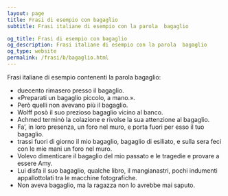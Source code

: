 ```yaml
---
layout: page
title: Frasi di esempio con bagaglio 
subtitle: Frasi italiane di esempio con la parola  bagaglio

og_title: Frasi di esempio con bagaglio 
og_description: Frasi italiane di esempio con la parola  bagaglio
og_type: website
permalink: /frasi/b/bagaglio.html
---
```


Frasi italiane di esempio contenenti la parola bagaglio:


- duecento rimasero presso il bagaglio.
- «Preparati un bagaglio piccolo, a mano.».
- Però quelli non avevano più il bagaglio.
- Wolff posò il suo prezioso bagaglio vicino al banco.
- Achmed terminò la colazione e rivolse la sua attenzione al bagaglio.
- Fa’, in loro presenza, un foro nel muro, e porta fuori per esso il tuo bagaglio.
- trassi fuori di giorno il mio bagaglio, bagaglio di esiliato, e sulla sera feci con le mie mani un foro nel muro.
- Volevo dimenticare il bagaglio del mio passato e le tragedie e provare a essere Amy.
- Lui disfa il suo bagaglio, qualche libro, il mangianastri, pochi indumenti appallottolati tra le macchine fotografiche.
- Non aveva bagaglio, ma la ragazza non lo avrebbe mai saputo.
